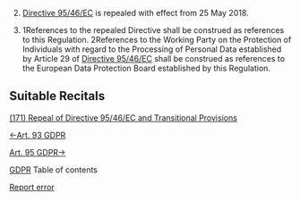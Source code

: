 


2. [Directive 95/46/EC](http://eur-lex.europa.eu/legal-content/EN/TXT/HTML/?uri=CELEX:31995L0046) is repealed with effect from 25 May 2018.

4. 1References to the repealed Directive shall be construed as references to this Regulation. 2References to the Working Party on the Protection of Individuals with regard to the Processing of Personal Data established by Article 29 of [Directive 95/46/EC](http://eur-lex.europa.eu/legal-content/EN/TXT/HTML/?uri=CELEX:31995L0046) shall be construed as references to the European Data Protection Board established by this Regulation.




## Suitable Recitals



[(171) Repeal of Directive 95/46/EC and Transitional Provisions](https://gdpr-info.eu/recitals/no-171/)




[←Art. 93 GDPR](https://gdpr-info.eu/art-93-gdpr/ "Art. 93 GDPR - Committee procedure")


[Art. 95 GDPR→](https://gdpr-info.eu/art-95-gdpr/ "Art. 95 GDPR - Relationship with Directive 2002/58/EC")



[GDPR](https://gdpr-info.eu)
Table of contents


[Report error](https://gdpr-info.eu/gf/?TB_iframe=true&height=306 "Your message")

